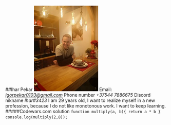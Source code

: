 ##Ihar Pekar
![My photo](RES.jpg) 
Email: *igorpekar0103@gmail.com*
Phone number *+37544 7886675*
Discord nikname *Ihar#3423* 
I am 29 years old, I want to realize myself in a new profession, because I do not like monotonous work. I want to keep learning.
#####Codewars.com solution 
`function multiply(a, b){
  return a * b
  }
console.log(multiply(2,8));`